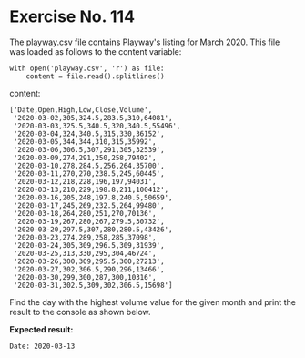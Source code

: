 # Exercise No. 114


The playway.csv file contains Playway's listing for March 2020. This file was loaded as follows to the content variable:


    with open('playway.csv', 'r') as file:
        content = file.read().splitlines()


content:


    ['Date,Open,High,Low,Close,Volume',
     '2020-03-02,305,324.5,283.5,310,64081',
     '2020-03-03,325.5,340.5,320,340.5,55496',
     '2020-03-04,324,340.5,315,330,36152',
     '2020-03-05,344,344,310,315,35992',
     '2020-03-06,306.5,307,291,305,32539',
     '2020-03-09,274,291,250,258,79402',
     '2020-03-10,278,284.5,256,264,35700',
     '2020-03-11,270,270,238.5,245,60445',
     '2020-03-12,218,228,196,197,94031',
     '2020-03-13,210,229,198.8,211,100412',
     '2020-03-16,205,248,197.8,240.5,50659',
     '2020-03-17,245,269,232.5,264,99480',
     '2020-03-18,264,280,251,270,70136',
     '2020-03-19,267,280,267,279.5,30732',
     '2020-03-20,297.5,307,280,280.5,43426',
     '2020-03-23,274,289,258,285,37098',
     '2020-03-24,305,309,296.5,309,31939',
     '2020-03-25,313,330,295,304,46724',
     '2020-03-26,300,309,295.5,300,27213',
     '2020-03-27,302,306.5,290,296,13466',
     '2020-03-30,299,300,287,300,10316',
     '2020-03-31,302.5,309,302,306.5,15698']


Find the day with the highest volume value for the given month and print the result to the console as shown below.


**Expected result:**


    Date: 2020-03-13